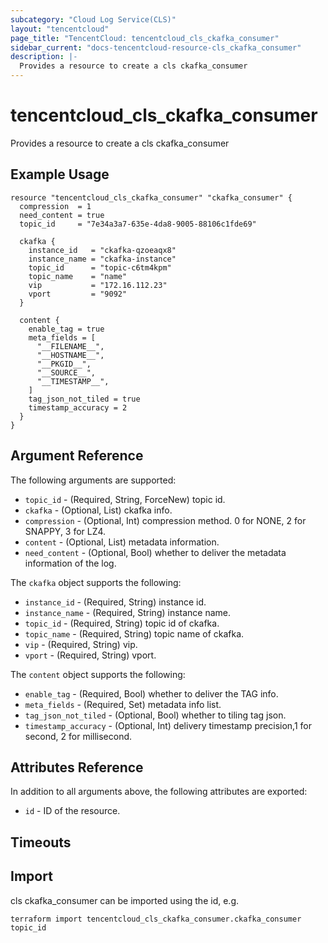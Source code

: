 ```yaml
---
subcategory: "Cloud Log Service(CLS)"
layout: "tencentcloud"
page_title: "TencentCloud: tencentcloud_cls_ckafka_consumer"
sidebar_current: "docs-tencentcloud-resource-cls_ckafka_consumer"
description: |-
  Provides a resource to create a cls ckafka_consumer
---
```


# tencentcloud_cls_ckafka_consumer

Provides a resource to create a cls ckafka_consumer

## Example Usage

```hcl
resource "tencentcloud_cls_ckafka_consumer" "ckafka_consumer" {
  compression  = 1
  need_content = true
  topic_id     = "7e34a3a7-635e-4da8-9005-88106c1fde69"

  ckafka {
    instance_id   = "ckafka-qzoeaqx8"
    instance_name = "ckafka-instance"
    topic_id      = "topic-c6tm4kpm"
    topic_name    = "name"
    vip           = "172.16.112.23"
    vport         = "9092"
  }

  content {
    enable_tag = true
    meta_fields = [
      "__FILENAME__",
      "__HOSTNAME__",
      "__PKGID__",
      "__SOURCE__",
      "__TIMESTAMP__",
    ]
    tag_json_not_tiled = true
    timestamp_accuracy = 2
  }
}
```

## Argument Reference

The following arguments are supported:

* `topic_id` - (Required, String, ForceNew) topic id.
* `ckafka` - (Optional, List) ckafka info.
* `compression` - (Optional, Int) compression method. 0 for NONE, 2 for SNAPPY, 3 for LZ4.
* `content` - (Optional, List) metadata information.
* `need_content` - (Optional, Bool) whether to deliver the metadata information of the log.

The `ckafka` object supports the following:

* `instance_id` - (Required, String) instance id.
* `instance_name` - (Required, String) instance name.
* `topic_id` - (Required, String) topic id of ckafka.
* `topic_name` - (Required, String) topic name of ckafka.
* `vip` - (Required, String) vip.
* `vport` - (Required, String) vport.

The `content` object supports the following:

* `enable_tag` - (Required, Bool) whether to deliver the TAG info.
* `meta_fields` - (Required, Set) metadata info list.
* `tag_json_not_tiled` - (Optional, Bool) whether to tiling tag json.
* `timestamp_accuracy` - (Optional, Int) delivery timestamp precision,1 for second, 2 for millisecond.

## Attributes Reference

In addition to all arguments above, the following attributes are exported:

* `id` - ID of the resource.



## Timeouts

<no value>


## Import

cls ckafka_consumer can be imported using the id, e.g.

```
terraform import tencentcloud_cls_ckafka_consumer.ckafka_consumer topic_id
```

